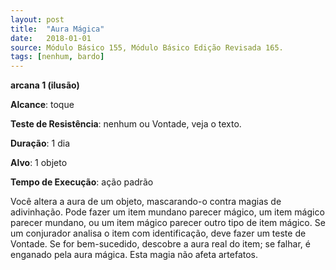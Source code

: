 ```yaml
---
layout: post
title:  "Aura Mágica"
date:   2018-01-01
source: Módulo Básico 155, Módulo Básico Edição Revisada 165.
tags: [nenhum, bardo]
---
```


**arcana 1 (ilusão)**

**Alcance**: toque

**Teste de Resistência**: nenhum ou Vontade, veja o texto.

**Duração**: 1 dia

**Alvo**: 1 objeto

**Tempo de Execução**: ação padrão

Você altera a aura de um objeto, mascarando-o contra magias de adivinhação.
Pode fazer um item mundano parecer mágico, um item mágico parecer mundano, ou um item mágico parecer outro tipo de item mágico.
Se um conjurador analisa o item com identificação, deve fazer um teste de Vontade.
Se for bem-sucedido, descobre a aura real do item; se falhar, é enganado pela aura mágica.
Esta magia não afeta artefatos.
